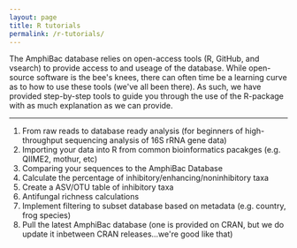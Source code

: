 ```yaml
---
layout: page
title: R tutorials
permalink: /r-tutorials/
---
```

The AmphiBac database relies on open-access tools (R, GitHub, and vsearch) to provide access to and useage of the database. While open-source software is the bee's knees, there can often time be a learning curve as to how to use these tools (we've all been there). As such, we have provided step-by-step tools to guide you through the use of the R-package with as much explanation as we can provide. 

---
<ol>
<li>From raw reads to database ready analysis (for beginners of high-throughput sequencing analysis of 16S rRNA gene data) </i>
<li>Importing your data into R from common bioinformatics pacakges (e.g. QIIME2, mothur, etc)</i>
<li>Comparing your sequences to the AmphiBac Database</i>
<li>Calculate the percentage of inhibitory/enhancing/noninhibitory taxa </i>
<li>Create a ASV/OTU table of inhibitory taxa</i>
<li>Antifungal richness calculations</i>
<li>Implement filtering to subset database based on metadata (e.g. country, frog species)</i>
<li>Pull the latest AmphiBac database (one is provided on CRAN, but we do update it inbetween CRAN releases...we're good like that)</i>  
</ol>
